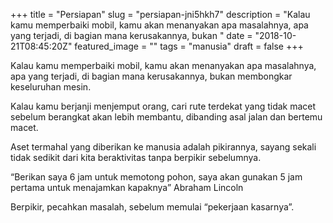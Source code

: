 +++
title = "Persiapan"
slug = "persiapan-jni5hkh7"
description = "Kalau kamu memperbaiki mobil, kamu akan menanyakan apa masalahnya, apa yang terjadi, di bagian mana kerusakannya, bukan "
date = "2018-10-21T08:45:20Z"
featured_image = ""
tags = "manusia"
draft = false
+++ 
 
Kalau kamu memperbaiki mobil, kamu akan menanyakan apa masalahnya, apa yang terjadi, di bagian mana kerusakannya, bukan membongkar keseluruhan mesin.

Kalau kamu berjanji menjemput orang, cari rute terdekat yang tidak macet sebelum berangkat akan lebih membantu, dibanding asal jalan dan bertemu macet.

Aset termahal yang diberikan ke manusia adalah pikirannya, sayang sekali tidak sedikit dari kita beraktivitas tanpa berpikir sebelumnya.

“Berikan saya 6 jam untuk memotong pohon, saya akan gunakan 5 jam pertama untuk menajamkan kapaknya” Abraham Lincoln

Berpikir, pecahkan masalah, sebelum memulai “pekerjaan kasarnya”.